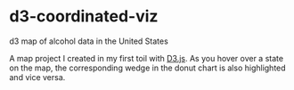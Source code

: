 # d3-coordinated-viz
d3 map of alcohol data in the United States

A map project I created in my first toil with [D3.js](https://github.com/d3/d3/wiki). 
As you hover over a state on the map, the corresponding wedge in the donut chart is also highlighted and vice versa.
